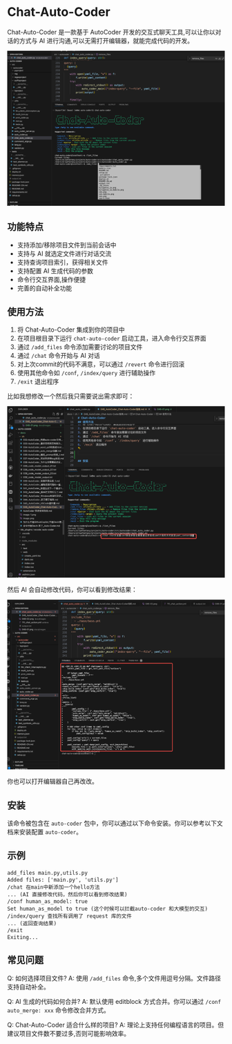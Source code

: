 # Chat-Auto-Coder

Chat-Auto-Coder 是一款基于 AutoCoder 开发的交互式聊天工具,可以让你以对话的方式与 AI 进行沟通,可以无需打开编辑器，就能完成代码的开发。

![](../images/046-01.png)

## 功能特点

- 支持添加/移除项目文件到当前会话中
- 支持与 AI 就选定文件进行对话交流 
- 支持查询项目索引，获得相关文件
- 支持配置 AI 生成代码的参数
- 命令行交互界面,操作便捷
- 完善的自动补全功能

## 使用方法

1. 将 Chat-Auto-Coder 集成到你的项目中
2. 在项目根目录下运行 `chat-auto-coder` 启动工具，进入命令行交互界面
3. 通过 `/add_files` 命令添加需要讨论的项目文件  
4. 通过 `/chat` 命令开始与 AI 对话
5. 对上次commit的代码不满意，可以通过 `/revert` 命令进行回滚
6. 使用其他命令如 `/conf`, `/index/query` 进行辅助操作
7. `/exit` 退出程序


比如我想修改一个然后我只需要说出需求即可：

![](../images/046-02.png)

然后 AI 会自动修改代码，你可以看到修改结果：

![](../images/046-03.png)

你也可以打开编辑器自己再改改。

## 安装

该命令被包含在 `auto-coder` 包中，你可以通过以下命令安装。你可以参考以下文档来安装配置 `auto-coder`。

[](./000-AutoCoder_准备旅程.md)


## 示例

```shell
add_files main.py,utils.py
Added files: ['main.py', 'utils.py']
/chat 在main中新添加一个hello方法
... (AI 直接修改代码，然后你可以看到修改结果)
/conf human_as_model: true
Set human_as_model to true (这个时候可以拦截auto-coder 和大模型的交互)
/index/query 查找所有调用了 request 库的文件
... (返回查询结果)
/exit
Exiting...
```

## 常见问题

Q: 如何选择项目文件?
A: 使用 `/add_files` 命令,多个文件用逗号分隔。文件路径支持自动补全。

Q: AI 生成的代码如何合并?
A: 默认使用 editblock 方式合并。你可以通过 `/conf auto_merge: xxx` 命令修改合并方式。

Q: Chat-Auto-Coder 适合什么样的项目?
A: 理论上支持任何编程语言的项目。但建议项目文件数不要过多,否则可能影响效率。
  